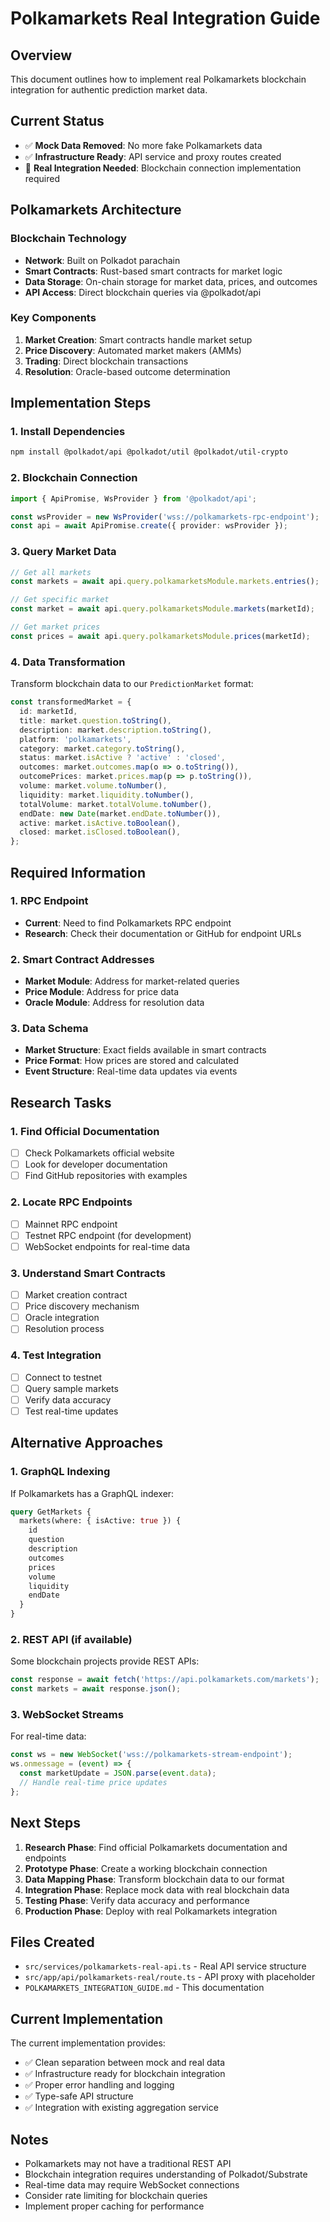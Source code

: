 # Polkamarkets Real Integration Guide

## Overview
This document outlines how to implement real Polkamarkets blockchain integration for authentic prediction market data.

## Current Status
- ✅ **Mock Data Removed**: No more fake Polkamarkets data
- ✅ **Infrastructure Ready**: API service and proxy routes created
- 🔄 **Real Integration Needed**: Blockchain connection implementation required

## Polkamarkets Architecture

### Blockchain Technology
- **Network**: Built on Polkadot parachain
- **Smart Contracts**: Rust-based smart contracts for market logic
- **Data Storage**: On-chain storage for market data, prices, and outcomes
- **API Access**: Direct blockchain queries via @polkadot/api

### Key Components
1. **Market Creation**: Smart contracts handle market setup
2. **Price Discovery**: Automated market makers (AMMs)
3. **Trading**: Direct blockchain transactions
4. **Resolution**: Oracle-based outcome determination

## Implementation Steps

### 1. Install Dependencies
```bash
npm install @polkadot/api @polkadot/util @polkadot/util-crypto
```

### 2. Blockchain Connection
```typescript
import { ApiPromise, WsProvider } from '@polkadot/api';

const wsProvider = new WsProvider('wss://polkamarkets-rpc-endpoint');
const api = await ApiPromise.create({ provider: wsProvider });
```

### 3. Query Market Data
```typescript
// Get all markets
const markets = await api.query.polkamarketsModule.markets.entries();

// Get specific market
const market = await api.query.polkamarketsModule.markets(marketId);

// Get market prices
const prices = await api.query.polkamarketsModule.prices(marketId);
```

### 4. Data Transformation
Transform blockchain data to our `PredictionMarket` format:
```typescript
const transformedMarket = {
  id: marketId,
  title: market.question.toString(),
  description: market.description.toString(),
  platform: 'polkamarkets',
  category: market.category.toString(),
  status: market.isActive ? 'active' : 'closed',
  outcomes: market.outcomes.map(o => o.toString()),
  outcomePrices: market.prices.map(p => p.toString()),
  volume: market.volume.toNumber(),
  liquidity: market.liquidity.toNumber(),
  totalVolume: market.totalVolume.toNumber(),
  endDate: new Date(market.endDate.toNumber()),
  active: market.isActive.toBoolean(),
  closed: market.isClosed.toBoolean(),
};
```

## Required Information

### 1. RPC Endpoint
- **Current**: Need to find Polkamarkets RPC endpoint
- **Research**: Check their documentation or GitHub for endpoint URLs

### 2. Smart Contract Addresses
- **Market Module**: Address for market-related queries
- **Price Module**: Address for price data
- **Oracle Module**: Address for resolution data

### 3. Data Schema
- **Market Structure**: Exact fields available in smart contracts
- **Price Format**: How prices are stored and calculated
- **Event Structure**: Real-time data updates via events

## Research Tasks

### 1. Find Official Documentation
- [ ] Check Polkamarkets official website
- [ ] Look for developer documentation
- [ ] Find GitHub repositories with examples

### 2. Locate RPC Endpoints
- [ ] Mainnet RPC endpoint
- [ ] Testnet RPC endpoint (for development)
- [ ] WebSocket endpoints for real-time data

### 3. Understand Smart Contracts
- [ ] Market creation contract
- [ ] Price discovery mechanism
- [ ] Oracle integration
- [ ] Resolution process

### 4. Test Integration
- [ ] Connect to testnet
- [ ] Query sample markets
- [ ] Verify data accuracy
- [ ] Test real-time updates

## Alternative Approaches

### 1. GraphQL Indexing
If Polkamarkets has a GraphQL indexer:
```graphql
query GetMarkets {
  markets(where: { isActive: true }) {
    id
    question
    description
    outcomes
    prices
    volume
    liquidity
    endDate
  }
}
```

### 2. REST API (if available)
Some blockchain projects provide REST APIs:
```typescript
const response = await fetch('https://api.polkamarkets.com/markets');
const markets = await response.json();
```

### 3. WebSocket Streams
For real-time data:
```typescript
const ws = new WebSocket('wss://polkamarkets-stream-endpoint');
ws.onmessage = (event) => {
  const marketUpdate = JSON.parse(event.data);
  // Handle real-time price updates
};
```

## Next Steps

1. **Research Phase**: Find official Polkamarkets documentation and endpoints
2. **Prototype Phase**: Create a working blockchain connection
3. **Data Mapping Phase**: Transform blockchain data to our format
4. **Integration Phase**: Replace mock data with real blockchain data
5. **Testing Phase**: Verify data accuracy and performance
6. **Production Phase**: Deploy with real Polkamarkets integration

## Files Created

- `src/services/polkamarkets-real-api.ts` - Real API service structure
- `src/app/api/polkamarkets-real/route.ts` - API proxy with placeholder
- `POLKAMARKETS_INTEGRATION_GUIDE.md` - This documentation

## Current Implementation

The current implementation provides:
- ✅ Clean separation between mock and real data
- ✅ Infrastructure ready for blockchain integration
- ✅ Proper error handling and logging
- ✅ Type-safe API structure
- ✅ Integration with existing aggregation service

## Notes

- Polkamarkets may not have a traditional REST API
- Blockchain integration requires understanding of Polkadot/Substrate
- Real-time data may require WebSocket connections
- Consider rate limiting for blockchain queries
- Implement proper caching for performance



